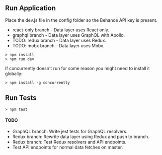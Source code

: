 ## Run Application
Place the dev.js file in the config folder so the Behance API key is present.
* react-only branch - Data layer uses React only.
* graphql branch - Data layer uses GraphQL with Apollo.
* TODO: redux branch - Data layer uses Redux.
* TODO: mobx branch - Data layer uses Mobx. 

```
> npm install
> npm run dev
```

If concurrently doesn't run for some reason you might need to install it globally: 

```
> npm install -g concurrently
```

## Run Tests
```
> npm test
```

#### TODO
* GraphQL branch: Write jest tests for GraphQL resolvers.
* Redux branch: Rewrite data layer using Redux and push to branch.
* Redux branch: Test Redux resolvers and API endpoints.
* Test API endpoints for normal data fetches on master.
